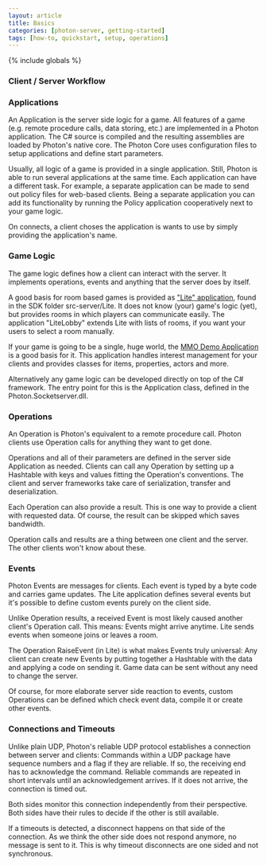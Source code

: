```yaml
---
layout: article
title: Basics
categories: [photon-server, getting-started]
tags: [how-to, quickstart, setup, operations]
---
```

{% include globals %}

### Client / Server Workflow

### Applications

An Application is the server side logic for a game. All features of a
game (e.g. remote procedure calls, data storing, etc.) are implemented
in a Photon application. The C\# source is compiled and the resulting
assemblies are loaded by Photon's native core. The Photon Core uses
configuration files to setup applications and define start parameters.

Usually, all logic of a game is provided in a single application. Still,
Photon is able to run several applications at the same time. Each
application can have a different task. For example, a separate
application can be made to send out policy files for web-based clients.
Being a separate application you can add its functionality by running
the Policy application cooperatively next to your game logic.

On connects, a client choses the application is wants to use by simply
providing the application's name.

### Game Logic

The game logic defines how a client can interact with the server. It
implements operations, events and anything that the server does by
itself.

A good basis for room based games is provided as ["Lite"
application](/liteandlitelobbyaddon), found in the SDK folder
src-server/Lite. It does not know (your) game's logic (yet), but
provides rooms in which players can communicate easily. The application
"LiteLobby" extends Lite with lists of rooms, if you want your users to
select a room manually.

If your game is going to be a single, huge world, the [MMO Demo
Application](/mmo) is a good basis for it. This application handles
interest management for your clients and provides classes for items,
properties, actors and more.

Alternatively any game logic can be developed directly on top of the C\#
framework. The entry point for this is the Application class, defined in
the Photon.Socketserver.dll.

### Operations

An Operation is Photon's equivalent to a remote procedure call. Photon
clients use Operation calls for anything they want to get done.

Operations and all of their parameters are defined in the server side
Application as needed. Clients can call any Operation by setting up a
Hashtable with keys and values fitting the Operation's conventions. The
client and server frameworks take care of serialization, transfer and
deserialization.

Each Operation can also provide a result. This is one way to provide a
client with requested data. Of course, the result can be skipped which
saves bandwidth.

Operation calls and results are a thing between one client and the
server. The other clients won't know about these.

### Events

Photon Events are messages for clients. Each event is typed by a byte
code and carries game updates. The Lite application defines several
events but it's possible to define custom events purely on the client
side.

Unlike Operation results, a received Event is most likely caused another
client's Operation call. This means: Events might arrive anytime. Lite
sends events when someone joins or leaves a room.

The Operation RaiseEvent (in Lite) is what makes Events truly universal:
Any client can create new Events by putting together a Hashtable with
the data and applying a code on sending it. Game data can be sent
without any need to change the server.

Of course, for more elaborate server side reaction to events, custom
Operations can be defined which check event data, compile it or create
other events.

### Connections and Timeouts

Unlike plain UDP, Photon's reliable UDP protocol establishes a
connection between server and clients: Commands within a UDP package
have sequence numbers and a flag if they are reliable. If so, the
receiving end has to acknowledge the command. Reliable commands are
repeated in short intervals until an acknowledgement arrives. If it does
not arrive, the connection is timed out.

Both sides monitor this connection independently from their perspective.
Both sides have their rules to decide if the other is still available.

If a timeouts is detected, a disconnect happens on that side of the
connection. As we think the other side does not respond anymore, no
message is sent to it. This is why timeout disconnects are one sided and
not synchronous.
